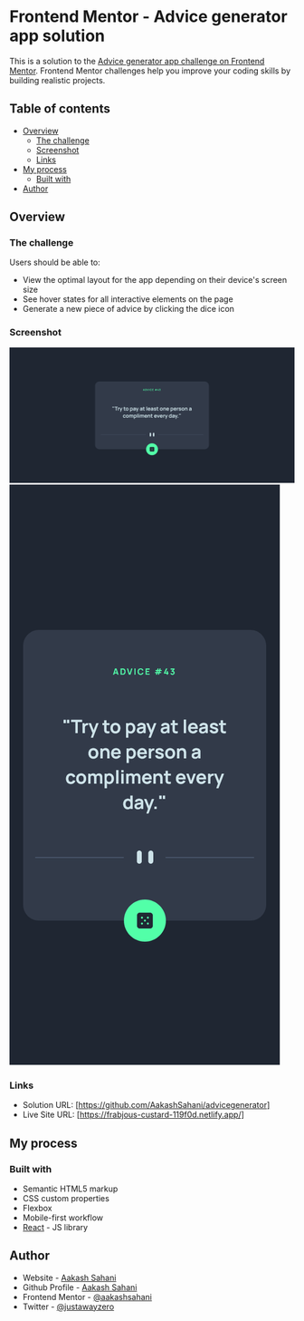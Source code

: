 # Frontend Mentor - Advice generator app solution

This is a solution to the [Advice generator app challenge on Frontend Mentor](https://www.frontendmentor.io/challenges/advice-generator-app-QdUG-13db). Frontend Mentor challenges help you improve your coding skills by building realistic projects.

## Table of contents

- [Overview](#overview)
  - [The challenge](#the-challenge)
  - [Screenshot](#screenshot)
  - [Links](#links)
- [My process](#my-process)
  - [Built with](#built-with)
- [Author](#author)

## Overview

### The challenge

Users should be able to:

- View the optimal layout for the app depending on their device's screen size
- See hover states for all interactive elements on the page
- Generate a new piece of advice by clicking the dice icon

### Screenshot

![Desktop](./src/assets/ScreenshotAdviceGeneratorDesktop.png)
![Mobile](./src/assets/ScreenshotAdviceGeneratorMobile.png)

### Links

- Solution URL: [https://github.com/AakashSahani/advicegenerator]
- Live Site URL: [https://frabjous-custard-119f0d.netlify.app/]

## My process

### Built with

- Semantic HTML5 markup
- CSS custom properties
- Flexbox
- Mobile-first workflow
- [React](https://reactjs.org/) - JS library

## Author

- Website - [Aakash Sahani](https://www.aakashsahani.com)
- Github Profile - [Aakash Sahani](https://www.github.com/AakashSahani)
- Frontend Mentor - [@aakashsahani](https://www.frontendmentor.io/profile/aakashsahani)
- Twitter - [@justawayzero](https://www.twitter.com/justawayzero)
